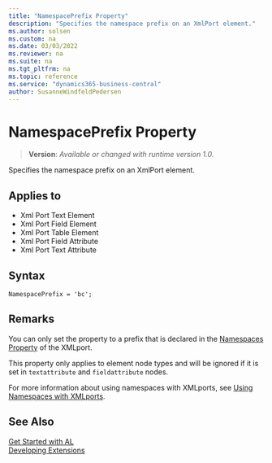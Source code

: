 ```yaml
---
title: "NamespacePrefix Property"
description: "Specifies the namespace prefix on an XmlPort element."
ms.author: solsen
ms.custom: na
ms.date: 03/03/2022
ms.reviewer: na
ms.suite: na
ms.tgt_pltfrm: na
ms.topic: reference
ms.service: "dynamics365-business-central"
author: SusanneWindfeldPedersen
---
```

[//]: # (START>DO_NOT_EDIT)
[//]: # (IMPORTANT:Do not edit any of the content between here and the END>DO_NOT_EDIT.)
[//]: # (Any modifications should be made in the .xml files in the ModernDev repo.)
# NamespacePrefix Property
> **Version**: _Available or changed with runtime version 1.0._

Specifies the namespace prefix on an XmlPort element.

## Applies to
-   Xml Port Text Element
-   Xml Port Field Element
-   Xml Port Table Element
-   Xml Port Field Attribute
-   Xml Port Text Attribute

[//]: # (IMPORTANT: END>DO_NOT_EDIT)


## Syntax

```AL
NamespacePrefix = 'bc';
```
 
## Remarks

You can only set the property to a prefix that is declared in the [Namespaces Property](devenv-namespaces-property.md) of the XMLport.  

This property only applies to element node types and will be ignored if it is set in `textattribute` and `fieldattribute` nodes. 

For more information about using namespaces with XMLports, see  [Using Namespaces with XMLports](../devenv-using-namespaces-with-xmlports.md).  

## See Also  

[Get Started with AL](../devenv-get-started.md)  
[Developing Extensions](../devenv-dev-overview.md)  